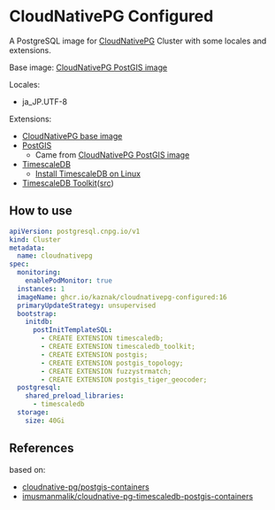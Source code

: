 # CloudNativePG Configured

A PostgreSQL image for [CloudNativePG](https://cloudnative-pg.io/) Cluster
with some locales and extensions.

Base image: [CloudNativePG PostGIS image](https://github.com/cloudnative-pg/postgis-containers)

Locales:

- ja_JP.UTF-8

Extensions:

- [CloudNativePG base image](https://github.com/cloudnative-pg/postgres-containers)
- [PostGIS](https://github.com/postgis/postgis)
  - Came from [CloudNativePG PostGIS image](https://github.com/cloudnative-pg/postgis-containers)
- [TimescaleDB](https://www.timescale.com/)
  - [Install TimescaleDB on Linux](https://docs.timescale.com/self-hosted/latest/install/installation-linux/)
- [TimescaleDB Toolkit](https://docs.timescale.com/timescaledb/latest/how-to-guides/install-timescaledb-toolkit/)([src](https://github.com/timescale/timescaledb-toolkit))

## How to use

```yaml
apiVersion: postgresql.cnpg.io/v1
kind: Cluster
metadata:
  name: cloudnativepg
spec:
  monitoring:
    enablePodMonitor: true
  instances: 1
  imageName: ghcr.io/kaznak/cloudnativepg-configured:16
  primaryUpdateStrategy: unsupervised
  bootstrap:
    initdb:
      postInitTemplateSQL:
        - CREATE EXTENSION timescaledb;
        - CREATE EXTENSION timescaledb_toolkit;
        - CREATE EXTENSION postgis;
        - CREATE EXTENSION postgis_topology;
        - CREATE EXTENSION fuzzystrmatch;
        - CREATE EXTENSION postgis_tiger_geocoder;
  postgresql:
    shared_preload_libraries:
      - timescaledb
  storage:
    size: 40Gi
```

## References

based on:

- [cloudnative-pg/postgis-containers](https://github.com/cloudnative-pg/postgis-containers)
- [imusmanmalik/cloudnative-pg-timescaledb-postgis-containers](https://github.com/imusmanmalik/cloudnative-pg-timescaledb-postgis-containers)
